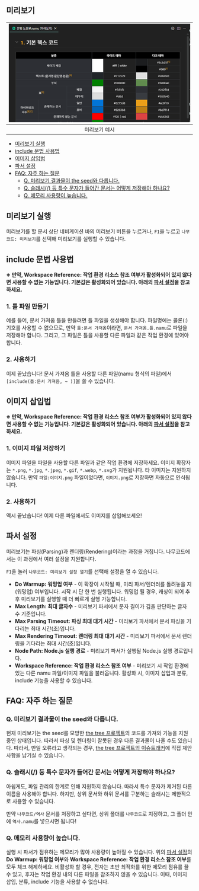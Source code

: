 ## 미리보기
| ![미리보기](../images/namucode_preview_example.png) |
| :---: |
| 미리보기 예시 |

 - [미리보기 실행](#미리보기-실행)
 - [include 문법 사용법](#include-문법-사용법)
 - [이미지 삽입법](#이미지-삽입법)
 - [파서 설정](#파서-설정)
 - [FAQ: 자주 하는 질문](#faq-자주-하는-질문)
   - [Q. 미리보기 결과물이 the seed와 다릅니다.](#q-미리보기-결과물이-the-seed와-다릅니다)
   - [Q. 슬래시(/) 등 특수 문자가 들어간 문서는 어떻게 저장해야 하나요?](#q-슬래시-등-특수-문자가-들어간-문서는-어떻게-저장해야-하나요)
   - [Q. 메모리 사용량이 높습니다.](#q-메모리-사용량이-높습니다)

## 미리보기 실행
미리보기를 할 문서 상단 네비게이션 바의 미리보기 버튼을 누르거나, `F1`을 누르고 `나무코드: 미리보기`를 선택해 미리보기를 실행할 수 있습니다.

## include 문법 사용법
**※ 만약, Workspace Reference: 작업 환경 리소스 참조 여부가 활성화되어 있지 않다면 사용할 수 없는 기능입니다. 기본값은 활성화되어 있습니다. 아래의 [파서 설정](#파서-설정)을 참고하세요.**

### 1. 틀 파일 만들기
예를 들어, 문서 가져옴 틀을 만들려면 틀 파일을 생성해야 합니다. 파일명에는 콜론(:) 기호를 사용할 수 없으므로, 만약 `틀:문서 가져옴`이라면, `문서 가져옴.틀.namu`로 파일을 저장해야 합니다. 그리고, 그 파일은 틀을 사용할 다른 파일과 같은 작업 환경에 있어야 합니다.

### 2. 사용하기
이제 끝났습니다! 문서 가져옴 틀을 사용할 다른 파일(namu 형식의 파일)에서 `[include(틀:문서 가져옴, ~ )]`을 쓸 수 있습니다.

## 이미지 삽입법
**※ 만약, Workspace Reference: 작업 환경 리소스 참조 여부가 활성화되어 있지 않다면 사용할 수 없는 기능입니다. 기본값은 활성화되어 있습니다. 아래의 [파서 설정](#파서-설정)을 참고하세요.**

### 1. 이미지 파일 저장하기
이미지 파일을 파일을 사용할 다른 파일과 같은 작업 환경에 저장하세요. 이미지 확장자는 `*.png`, `*.jpg`, `*.jpeg`, `*.gif`, `*.webp`, `*.svg`가 지원됩니다. 타 이미지는 지원하지 않습니다. 만약 `파일:이미지.png` 파일이었다면, `이미지.png`로 저장하면 자동으로 인식됩니다.

### 2. 사용하기
역시 끝났습니다! 이제 다른 파일에서도 이미지를 삽입해보세요!

## 파서 설정
미리보기는 파싱(Parsing)과 렌더링(Rendering)이라는 과정을 거칩니다. 나무코드에서는 이 과정에서 여러 설정을 지원합니다.

`F1`을 눌러 `나무코드: 미리보기 설정 열기`를 선택해 설정을 열 수 있습니다.

* **Do Warmup: 워밍업 여부** - 이 확장이 시작될 때, 미리 파서/렌더러를 돌려놓을 지(워밍업) 여부입니다. 시작 시 단 한 번 실행됩니다. 워밍업 될 경우, 캐싱이 되어 추후 미리보기를 실행할 때 더 빠르게 실행 가능합니다.
* **Max Length: 최대 글자수** - 미리보기 파서에서 문자 길이가 김을 판단하는 글자 수 기준입니다.
* **Max Parsing Timeout: 파싱 최대 대기 시간** - 미리보기 파서에서 문서 파싱을 기다리는 최대 시간(초)입니다.
* **Max Rendering Timeout: 렌더링 최대 대기 시간** - 미리보기 파서에서 문서 렌더링을 기다리는 최대 시간(초)입니다.
* **Node Path: Node.js 실행 경로** - 미리보기 파서가 실행될 Node.js 실행 경로입니다.
* **Workspace Reference: 작업 환경 리소스 참조 여부** - 미리보기 시 작업 환경에 있는 다른 namu 파일/이미지 파일을 불러옵니다. 활성화 시, 이미지 삽입과 분류, include 기능을 사용할 수 있습니다.

## FAQ: 자주 하는 질문
### Q. 미리보기 결과물이 the seed와 다릅니다.
현재 미리보기는 the seed를 모방한 [the tree 프로젝트](https://github.com/wjdgustn/thetree)의 코드를 가져와 기능을 지원 중인 상태입니다. 따라서 파싱 및 렌더링이 잘못된 경우 다른 결과물이 나올 수도 있습니다. 따라서, 만일 오류라고 생각되는 경우, [the tree 프로젝트의 이슈트래커](https://github.com/wjdgustn/thetree/issues)에 직접 제안 사항을 남기실 수 있습니다.

### Q. 슬래시(/) 등 특수 문자가 들어간 문서는 어떻게 저장해야 하나요?
아쉽게도, 파일 관리의 한계로 인해 지원하지 않습니다. 따라서 특수 문자가 제거된 다른 이름을 사용해야 합니다. 하지만, 상위 문서와 하위 문서를 구분하는 슬래시는 제한적으로 사용할 수 있습니다.

만약 `나무코드/역사` 문서를 저장하고 싶다면, 상위 폴더를 `나무코드`로 지정하고, 그 폴더 안에 `역사.namu`를 넣으시면 됩니다!

### Q. 메모리 사용량이 높습니다.
실행 시 파서가 점유하는 메모리가 많아 사용량이 높아질 수 있습니다. 위의 [파서 설정](#파서-설정)의 **Do Warmup: 워밍업 여부**와 **Workspace Reference: 작업 환경 리소스 참조 여부**를 모두 체크 해제하세요. 비활성화 할 경우, 전자는 초반 최적화를 위한 메모리 점유를 끌 수 있고, 후자는 작업 환경 내의 다른 파일을 참조하지 않을 수 있습니다. 이때, 이미지 삽입, 분류, include 기능을 사용할 수 없습니다.